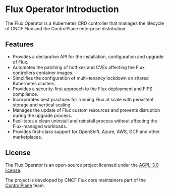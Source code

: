 # Flux Operator Introduction

The Flux Operator is a Kubernetes CRD controller that manages
the lifecycle of CNCF Flux and the ControlPlane enterprise distribution.

## Features

- Provides a declarative API for the installation, configuration and upgrade of Flux.
- Automates the patching of hotfixes and CVEs affecting the Flux controllers container images.
- Simplifies the configuration of multi-tenancy lockdown on shared Kubernetes clusters.
- Provides a security-first approach to the Flux deployment and FIPS compliance.
- Incorporates best practices for running Flux at scale with persistent storage and vertical scaling.
- Manages the update of Flux custom resources and prevents disruption during the upgrade process.
- Facilitates a clean uninstall and reinstall process without affecting the Flux-managed workloads.
- Provides first-class support for OpenShift, Azure, AWS, GCP and other marketplaces.

## License

The Flux Operator is an open-source project licensed under the
[AGPL-3.0 license](https://github.com/controlplaneio-fluxcd/flux-operator/blob/main/LICENSE).

The project is developed by CNCF Flux core maintainers part of the [ControlPlane](https://control-plane.io) team.
